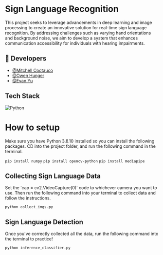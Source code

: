 # Sign Language Recognition
This project seeks to leverage advancements in deep learning and image processing to create
an innovative solution for real-time sign language recognition. By addressing challenges such
as varying hand orientations and background noise, we aim to develop a system that enhances
communication accessibility for individuals with hearing impairments.

## 🔗 Developers
- [@Mitchell Cootauco](https://github.com/Mcootauc)
- [@Owen Hunger](https://github.com/ohunger)
- [@Evan Yu](https://github.com/yuevan10284)

## Tech Stack
![Python](https://img.shields.io/badge/-Python-3670A0?style=for-the-badge&logo=python&logoColor=ffdd54)

# How to setup
Make sure you have Python 3.8.10 installed so you can install the following packages.
CD into the project folder, and run the following command in the terminal.

`pip install numpy`
`pip install opencv-python`
`pip install mediapipe`

## Collecting Sign Language Data
Set the 'cap = cv2.VideoCapture(0)' code to whichever camera you want to use. 
Then run the following command into your terminal to collect data and follow the instructions. 

`python collect_imgs.py` 

## Sign Language Detection
Once you've correctly collected all the data, run the following command into the terminal to practice!

`python inference_classifier.py` 
